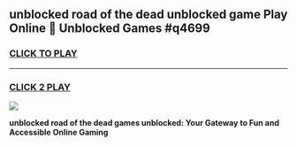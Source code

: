 
## unblocked road of the dead unblocked game Play Online 👋 Unblocked Games #q4699
<h3>
<a href="https://premium.freeplayer.one?title=unblocked_road_of_the_dead&ref=21F">CLICK TO PLAY</a></h3>
<hr>

<h3>
<a href="https://premium.freeplayer.one?title=unblocked_road_of_the_dead&ref=21F">CLICK 2 PLAY</a>
  
</h3>

<a href="https://premium.freeplayer.one?title=unblocked_road_of_the_dead&ref=21F/"><img src="https://clearcache.store/games.png"></a>


**unblocked road of the dead games unblocked: Your Gateway to Fun and Accessible Online Gaming**
